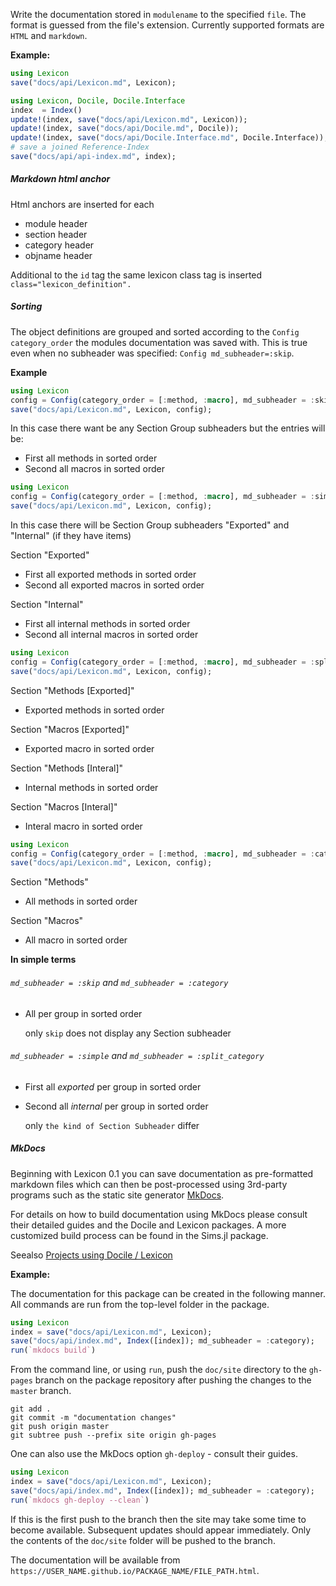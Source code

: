 Write the documentation stored in `modulename` to the specified `file`.
The format is guessed from the file's extension. Currently supported formats are `HTML` and
`markdown`.

**Example:**

```julia
using Lexicon
save("docs/api/Lexicon.md", Lexicon);

```

```julia
using Lexicon, Docile, Docile.Interface
index  = Index()
update!(index, save("docs/api/Lexicon.md", Lexicon));
update!(index, save("docs/api/Docile.md", Docile));
update!(index, save("docs/api/Docile.Interface.md", Docile.Interface));
# save a joined Reference-Index
save("docs/api/api-index.md", index);

```

##### Markdown html anchor

Html anchors are inserted for each 

* module header
* section header
* category header
* objname header

Additional to the `id` tag the same lexicon class tag is inserted `class="lexicon_definition".`

##### Sorting

The object definitions are grouped and sorted according to the `Config category_order` the modules
documentation was saved with.
This is true even when no subheader was specified: `Config md_subheader=:skip`.

**Example**

```julia
using Lexicon
config = Config(category_order = [:method, :macro], md_subheader = :skip, include_internal = true)
save("docs/api/Lexicon.md", Lexicon, config);

```

In this case there want be any Section Group subheaders but the entries will be:

* First all methods in sorted order
* Second all macros in sorted order

```julia
using Lexicon
config = Config(category_order = [:method, :macro], md_subheader = :simple, include_internal = true)
save("docs/api/Lexicon.md", Lexicon, config);

```

In this case there will be Section Group subheaders "Exported" and "Internal" (if they have items)


Section "Exported"

* First all exported methods in sorted order
* Second all exported macros in sorted order

Section "Internal"

* First all internal methods in sorted order
* Second all internal macros in sorted order

```julia
using Lexicon
config = Config(category_order = [:method, :macro], md_subheader = :split_category, include_internal = true)
save("docs/api/Lexicon.md", Lexicon, config);

```

Section "Methods [Exported]"

* Exported methods in sorted order

Section "Macros [Exported]"

* Exported macro in sorted order

Section "Methods [Interal]"

* Internal methods in sorted order

Section "Macros [Interal]"

* Interal macro in sorted order

```julia
using Lexicon
config = Config(category_order = [:method, :macro], md_subheader = :category, include_internal = true)
save("docs/api/Lexicon.md", Lexicon, config);

```

Section "Methods"

* All methods in sorted order

Section "Macros"

* All macro in sorted order


**In simple terms**

###### `md_subheader = :skip` and `md_subheader = :category`

* All per group in sorted order

  only `skip` does not display any Section subheader

###### `md_subheader = :simple` and `md_subheader = :split_category`

* First all *exported* per group in sorted order
* Second all *internal* per group in sorted order

  only `the kind of Section Subheader` differ

##### MkDocs

Beginning with Lexicon 0.1 you can save documentation as pre-formatted markdown files which can
then be post-processed using 3rd-party programs such as the static site
generator [MkDocs](http://www.mkdocs.org).

For details on how to build documentation using MkDocs please consult their detailed guides and the
Docile and Lexicon packages. A more customized build process can be found in the Sims.jl package.

Seealso [Projects using Docile / Lexicon](https://github.com/MichaelHatherly/Docile.jl#projects-using-docile--lexicon)

**Example:**

The documentation for this package can be created in the following manner. All
commands are run from the top-level folder in the package.

```julia
using Lexicon
index = save("docs/api/Lexicon.md", Lexicon);
save("docs/api/index.md", Index([index]); md_subheader = :category);
run(`mkdocs build`)

```

From the command line, or using `run`, push the `doc/site` directory to the
`gh-pages` branch on the package repository after pushing the changes to the
`master` branch.

```
git add .
git commit -m "documentation changes"
git push origin master
git subtree push --prefix site origin gh-pages

```

One can also use the MkDocs option `gh-deploy` - consult their guides.

```julia
using Lexicon
index = save("docs/api/Lexicon.md", Lexicon);
save("docs/api/index.md", Index([index]); md_subheader = :category);
run(`mkdocs gh-deploy --clean`)

```

If this is the first push to the branch then the site may take some time to
become available. Subsequent updates should appear immediately. Only the
contents of the `doc/site` folder will be pushed to the branch.

The documentation will be available from
`https://USER_NAME.github.io/PACKAGE_NAME/FILE_PATH.html`.
